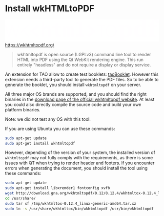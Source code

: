 <!--
created_at: '2017-05-09 09:25:30'
updated_at: '2017-05-11 08:30:00'
authors:
    - 'Jean-Sébastien Conan'
tags:
    - 'Backend'
    - 'Tools'
    - 'taoBooklet'
-->

Install wkHTMLtoPDF
====================

![wkhtmltopdf logo](../resources/third-party/wkhtmltopdf.png) https://wkhtmltopdf.org/

> wkhtmltopdf is open source (LGPLv3) command line tool to render HTML into PDF using the Qt WebKit rendering engine.
> This run entirely "headless" and do not require a display or display service.

An extension for TAO allow to create test booklets: [taoBooklet](https://github.com/oat-sa/extension-tao-booklet).
However this extension needs a third-party tool to generate the PDF files.
So to be able to generate the booklet, you should install `wkhtmltopdf` on your server.

All three major OS brands are supported, and you should find the right binaries in the [download page of the official wkhtmltopdf website](https://wkhtmltopdf.org/downloads.html).
At least you could also directly compile the source code and build your own platform binaries.

Note: we did not test any OS with this tool.

If you are using Ubuntu you can use these commands:

```bash
sudo apt-get update
sudo apt-get install wkhtmltopdf
```

However, depending of the version of your system, the installed version of `wkhtmltopdf` may not fully comply with the requirements, as there is some issues with QT when trying to render header and footers.
If you encounter errors when generating the document, you should install the tool using these commands:

```bash
sudo apt-get update
sudo apt-get install libxrender1 fontconfig xvfb
wget http://download.gna.org/wkhtmltopdf/0.12/0.12.4/wkhtmltox-0.12.4_linux-generic-amd64.tar.xz -P /tmp/
cd /usr/share/
sudo tar xf /tmp/wkhtmltox-0.12.4_linux-generic-amd64.tar.xz
sudo ln -s /usr/share/wkhtmltox/bin/wkhtmltopdf /usr/bin/wkhtmltopdf
```
